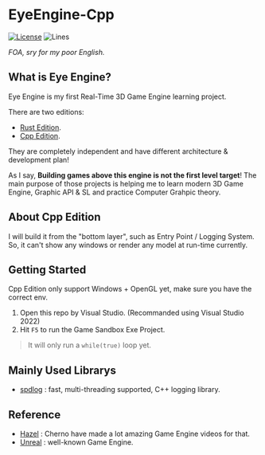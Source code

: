 # EyeEngine-Cpp

[![License][shield1]](./LICENSE)
![Lines][shield2]

*FOA, sry for my poor English.*

## What is Eye Engine?
Eye Engine is my first Real-Time 3D Game Engine learning project. 

There are two editions: 
* [Rust Edition](https://github.com/fseeeye/EyeEngine-Rust).
* [Cpp Edition](https://github.com/fseeeye/EyeEngine-Cpp). 

They are completely independent and have different architecture & development plan! 

As I say, **Building games above this engine is not the first level target**! The main purpose of those projects is helping me to learn modern 3D Game Engine, Graphic API & SL and practice Computer Grahpic theory. 

## About Cpp Edition
I will build it from the "bottom layer", such as Entry Point / Logging System. So, it can't show any windows or render any model at run-time currently.

## Getting Started
Cpp Edition only support Windows + OpenGL yet, make sure you have the correct env.
1. Open this repo by Visual Studio. (Recommanded using Visual Studio 2022)
2. Hit `F5` to run the Game Sandbox Exe Project. 

> It will only run a `while(true)` loop yet.

## Mainly Used Librarys
* [spdlog](https://github.com/gabime/spdlog) : fast, multi-threading supported, C++ logging library.

## Reference
* [Hazel](https://github.com/TheCherno/Hazel) : Cherno have made a lot amazing Game Engine videos for that.
* [Unreal](https://github.com/EpicGames/UnrealEngine) : well-known Game Engine.


[crate]: https://crates.io/crates/eyengine
[shield1]: https://img.shields.io/github/license/fseeeye/EyeEngine-Cpp
[shield2]: https://tokei.rs/b1/github/fseeeye/EyeEngine-Cpp?category=lines
